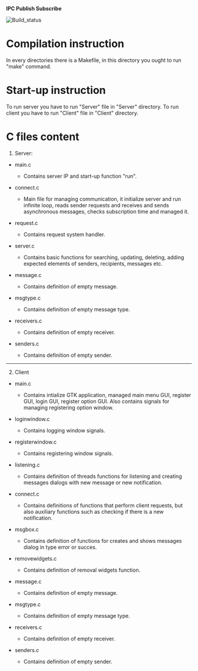**IPC Publish Subscribe** 

![Build_status](https://travis-ci.org/ChairChandler/IPC-Publish-Subscribe.svg?branch=master)


**Compilation instruction**
=======================

In every directories there is a Makefile, in this directory you ought to run "make" command.


**Start-up instruction**
=======================

To run server you have to run "Server" file in "Server" directory.
To run client you have to run "Client" file in "Client" directory.


**C files content**
======================
1. Server:
  - main.c	
    - Contains server IP and start-up function "run".

  - connect.c 
    - Main file for managing communication, it initialize server and run infinite loop, reads sender requests and receives and sends asynchronous messages, checks subscription time and managed it.

  - request.c
    - Contains request system handler.

  - server.c
    - Contains basic functions for searching, updating, deleting, adding expected elements of senders, recipients, messages etc.

  - message.c
    - Contains definition of empty message.

  - msgtype.c
    - Contains definition of empty message type.

  - receivers.c
    - Contains definition of empty receiver.

  - senders.c
    - Contains definition of empty sender.

--------------------------
2. Client
  - main.c
    - Contains intialize GTK application, managed main menu GUI, register GUI, login GUI, register option GUI. 
  Also contains signals for managing registering option window.

  - loginwindow.c
    - Contains logging window signals.

  - registerwindow.c
    - Contains registering window signals.

  - listening.c
    - Contains definition of threads functions for listening and creating messages dialogs with new message or new notification.

  - connect.c
    - Contains definitions of functions that perform client requests, but also auxiliary functions such as checking if there is a new notification.

  - msgbox.c
    - Contains definition of functions for creates and shows messages dialog in type error or succes.

  - removewidgets.c
    - Contains definition of removal widgets function.

  - message.c
    - Contains definition of empty message.

  - msgtype.c
    - Contains definition of empty message type.

  - receivers.c
    - Contains definition of empty receiver.

  - senders.c
    - Contains definition of empty sender.
